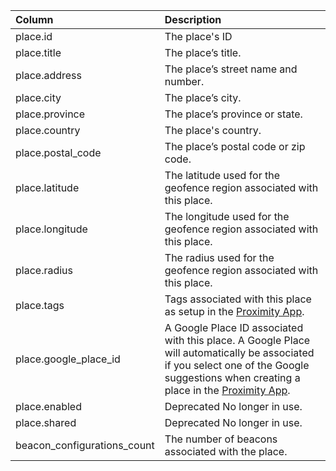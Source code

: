| Column | Description |
| :--- | :--- |
| place.id | The place's ID |
| place.title | The place’s title. |
| place.address | The place’s street name and number. |
| place.city | The place’s city. |
| place.province | The place’s province or state. |
| place.country	| The place's country. |
| place.postal_code	| The place’s postal code or zip code. |
| place.latitude | The latitude used for the geofence region associated with this place. |
| place.longitude | The longitude used for the geofence region associated with this place. |
| place.radius | The radius used for the geofence region associated with this place. |
| place.tags | Tags associated with this place as setup in the [Proximity App](https://app.rover.io/proximity). |
| place.google_place_id | A Google Place ID associated with this place. A Google Place will automatically be associated if you select one of the Google suggestions when creating a place in the [Proximity App](https://app.rover.io/proximity). |
| place.enabled | <span class="deprecated">Deprecated</span> No longer in use. |
| place.shared | <span class="deprecated">Deprecated</span> No longer in use. |
| beacon_configurations_count | The number of beacons associated with the place. |

